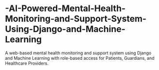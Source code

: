 # -AI-Powered-Mental-Health-Monitoring-and-Support-System-Using-Django-and-Machine-Learning
A web-based mental health monitoring and support system using Django and Machine Learning with role-based access for Patients, Guardians, and Healthcare Providers.
